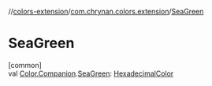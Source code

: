 //[colors-extension](../../index.md)/[com.chrynan.colors.extension](index.md)/[SeaGreen](-sea-green.md)

# SeaGreen

[common]\
val [Color.Companion](../../../colors-core/colors-core/com.chrynan.colors/-color/-companion/index.md).[SeaGreen](-sea-green.md): [HexadecimalColor](../../../colors-core/colors-core/com.chrynan.colors/-hexadecimal-color/index.md)
